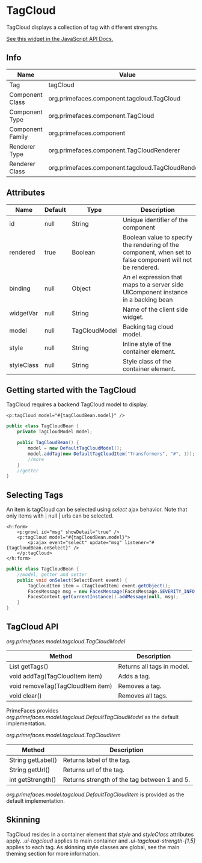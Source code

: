 # TagCloud

TagCloud displays a collection of tag with different strengths.

[See this widget in the JavaScript API Docs.](../jsdocs/classes/src_PrimeFaces.PrimeFaces.widget.TagCloud.html)

## Info

| Name | Value |
| --- | --- |
| Tag | tagCloud
| Component Class | org.primefaces.component.tagcloud.TagCloud
| Component Type | org.primefaces.component.TagCloud
| Component Family | org.primefaces.component |
| Renderer Type | org.primefaces.component.TagCloudRenderer
| Renderer Class | org.primefaces.component.tagcloud.TagCloudRenderer

## Attributes

| Name | Default | Type | Description | 
| --- | --- | --- | --- |
id | null | String | Unique identifier of the component
rendered | true | Boolean | Boolean value to specify the rendering of the component, when set to false component will not be rendered.
binding | null | Object | An el expression that maps to a server side UIComponent instance in a backing bean
widgetVar | null | String | Name of the client side widget.
model | null | TagCloudModel | Backing tag cloud model.
style | null | String | Inline style of the container element.
styleClass | null | String | Style class of the container element.

## Getting started with the TagCloud
TagCloud requires a backend TagCloud model to display.

```xhtml
<p:tagCloud model="#{tagCloudBean.model}" />
```

```java
public class TagCloudBean {
    private TagCloudModel model;

    public TagCloudBean() {
        model = new DefaultTagCloudModel();
        model.addTag(new DefaultTagCloudItem("Transformers", "#", 1));
        //more
    }
    //getter
}
```
## Selecting Tags
An item is tagCloud can be selected using _select_ ajax behavior. Note that only items with | null | urls
can be selected.

```xhtml
<h:form>
    <p:growl id="msg" showDetail="true" />
    <p:tagCloud model="#{tagCloudBean.model}">
        <p:ajax event="select" update="msg" listener="#{tagCloudBean.onSelect}" />
    </p:tagCloud>
</h:form>
```
```java
public class TagCloudBean {
    //model, getter and setter
    public void onSelect(SelectEvent event) {
        TagCloudItem item = (TagCloudItem) event.getObject();
        FacesMessage msg = new FacesMessage(FacesMessage.SEVERITY_INFO, "Item Selected", item.getLabel());
        FacesContext.getCurrentInstance().addMessage(null, msg);
    }
}
```
## TagCloud API
_org.primefaces.model.tagcloud.TagCloudModel_

| Method | Description |
| --- | --- |
List<TagCLoudItem> getTags() | Returns all tags in model.
void addTag(TagCloudItem item) | Adds a tag.
void removeTag(TagCloudItem item) | Removes a tag.
void clear() | Removes all tags.

PrimeFaces provides _org.primefaces.model.tagcloud.DefaultTagCloudModel_ as the default
implementation.


_org.primefaces.model.tagcloud.TagCloudItem_

| Method | Description |
| --- | --- |
String getLabel() | Returns label of the tag.
String getUrl() | Returns url of the tag.
int getStrength() | Returns strength of the tag between 1 and 5.

_org.primefaces.model.tagcloud.DefaultTagCloudItem_ is provided as the default implementation.

## Skinning
TagCloud resides in a container element that _style_ and _styleClass_ attributes apply. _.ui-tagcloud_
applies to main container and _.ui-tagcloud-strength-[1,5]_ applies to each tag. As skinning style
classes are global, see the main theming section for more information.

